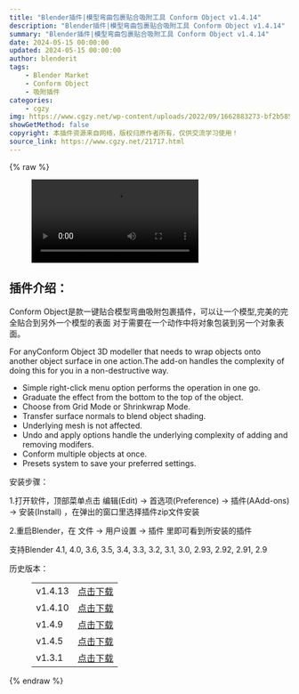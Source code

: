 ```yaml
---
title: "Blender插件|模型弯曲包裹贴合吸附工具 Conform Object v1.4.14"
description: "Blender插件|模型弯曲包裹贴合吸附工具 Conform Object v1.4.14"
summary: "Blender插件|模型弯曲包裹贴合吸附工具 Conform Object v1.4.14"
date: 2024-05-15 00:00:00
updated: 2024-05-15 00:00:00
author: blenderit
tags: 
    - Blender Market
    - Conform Object
    - 吸附插件
categories:
    - cgzy
img: https://www.cgzy.net/wp-content/uploads/2022/09/1662883273-bf2b585aaeb7a04.jpg
showGetMethod: false
copyright: 本插件资源来自网络，版权归原作者所有，仅供交流学习使用！
source_link: https://www.cgzy.net/21717.html
---
```


{% raw %}
<figure class="wp-block-video aligncenter"><video controls src="https://cloud.video.taobao.com/play/u/717183932/p/1/e/6/t/1/377351655573.mp4"></video></figure><div class="wp-block-pandastudio-title"><div class="title_style_01"><h2 id="h2-0">插件介绍：</h2></div></div><p class="is-style-text-indent-2em">Conform Object是款一键贴合模型弯曲吸附包裹插件，可以让一个模型,完美的完全贴合到另外一个模型的表面 对于需要在一个动作中将对象包装到另一个对象表面。</p><p>For anyConform Object 3D modeller that needs to wrap objects onto another object surface in one action.The add-on handles the complexity of doing this for you in a non-destructive way.</p><ul>
<li>Simple right-click menu option performs the operation in one go.</li>



<li>Graduate the effect from the bottom to the top of the object.</li>



<li>Choose from Grid Mode or Shrinkwrap Mode.</li>



<li>Transfer surface normals to blend object shading.</li>



<li>Underlying mesh is not affected.</li>



<li>Undo and apply options handle the underlying complexity of adding and removing modifers.</li>



<li>Conform multiple objects at once.</li>



<li>Presets system to save your preferred settings.</li>
</ul><div class="wp-block-pandastudio-title"><div class="title_style_01"><p>安装步骤：</p></div></div><p>1.打开软件，顶部菜单点击 编辑(Edit) → 首选项(Preference) → 插件(AAdd-ons) → 安装(Install) ，在弹出的窗口里选择插件zip文件安装</p><p>2.重启Blender，在 文件 → 用户设置 → 插件 里即可看到所安装的插件</p><div class="wp-block-pandastudio-tips"><div class="tip success "><p>支持Blender 4.1, 4.0, 3.6, 3.5, 3.4, 3.3, 3.2, 3.1, 3.0, 2.93, 2.92, 2.91, 2.9</p>
</div></div><div class="wp-block-pandastudio-title"><div class="title_style_01"><p>历史版本：</p></div></div><figure class="wp-block-table has-medium-font-size"><table><tbody><tr><td>v1.4.13</td><td><a href="https://www.cgzy.net/go?_=6b9226c3b2aHR0cHM6Ly9wYW4uYmFpZHUuY29tL3MvMThBcTZDOVM1TkQwa2V5bV9zeG1jclE%2FcHdkPXA3MXI%3D" target="_blank">点击下载</a></td></tr><tr><td>v1.4.10</td><td><a href="https://www.cgzy.net/go?_=1074269599aHR0cHM6Ly9wYW4uYmFpZHUuY29tL3MvMUEycWFhbWFZRWFBSmhabnM4M3dNekE%2FcHdkPTRscjU%3D" target="_blank">点击下载</a></td></tr><tr><td>v1.4.9</td><td><a href="https://www.cgzy.net/go?_=9f62873a78aHR0cHM6Ly9wYW4uYmFpZHUuY29tL3MvMXdGUkROZW4xbFJzUDA4c05VTE1uWHc%2FcHdkPTZ3NjQ%3D" target="_blank">点击下载</a></td></tr><tr><td>v1.4.5</td><td><a href="https://www.cgzy.net/go?_=4ba6774699aHR0cHM6Ly9wYW4uYmFpZHUuY29tL3MvMVRnUXVzN0VYS1RtVUpzdnd2cFZlYmc%2FcHdkPWU1NWM%3D" target="_blank">点击下载</a></td></tr><tr><td>v1.3.1</td><td><a href="https://www.cgzy.net/go?_=0d9b76edbeaHR0cHM6Ly9wYW4uYmFpZHUuY29tL3MvMUNYMjNYblJ5alphb2hEVE5lU2RXZmc%2FcHdkPXFoNTE%3D" target="_blank">点击下载</a></td></tr></tbody></table></figure>
<div style="display: none">cgzy</div>
{% endraw %}
